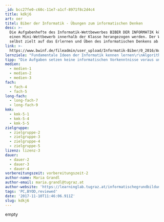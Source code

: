 ```yaml
---
_id: bcc27fe0-c60c-11e7-a1cf-8971f8c2d4c4
title: kdkj6
art: oer
titel: Biber der Informatik - Übungen zum informatischen Denken
desc: >-
  Die Aufgabenhefte des Informatik-Wettbewerbes BIBER DER INFORMATIK können für
  einen Mini-Wettbewerb innerhalb der Klasse herangezogen werden. Der Wettbewerb
  selbst zielt auf das Erlernen und Üben des informatischen Denkens ab.
link: >-
  https://www.bwinf.de/fileadmin/user_upload/Informatik-Biber/0_2016/Aufgabenheft_2016/Biberheft_2016_web.pdf
lernziele: "Fundamentale Ideen der Informatik kennen lernen\r\nAlgorithmisches/Logisches Problemlösen kennen lernen, üben und anwenden"
tipp: "Die Aufgaben setzen keine informatischen Vorkenntnisse voraus und präsentieren vielfältige Problemstellungen, die durch das Anwenden von informatischen Konzepten gelöst werden müssen. Diese Konzepte müssen jedoch nicht bekannt sein, sondern werden im Rahmen der Aufgaben spielerisch erworben. Im Vordergrund steht der Erwerb und weniger die Überprüfung von Fähigkeiten im Zusammenhang mit Computational Thinking.\r\n\r\nAuf der Website des BWINF (Bundesweite Informatikwettbewerbe) werden die Aufgaben für alle Altersgruppen gesammelt und durch wichtige Erklärungen ergänzt, sodass die informatischen Konzepte auch in das Bewusstsein der SchülerInnen geraten. Alle Aufgabenhefte vor dem Jahr 2015 sind unter der Lizenz CC BY-NC-SA veröffentlicht. Diese dürfen somit nicht für kommerziellen Zwecke genutzt werden. \r\n\r\nDarüber hinaus ist eine eigene BIBER APP für die Betriebssysteme ANDROID und iOS verfügbar, die zum Üben herangezogen werden kann.\r\n\r\nEmpfehlung für den Einsatz im Unterricht:\r\n\r\n* Wählen Sie, je nach Altersgruppe der SchülerInnen und vorhandener Unterrichtszeit, \r\neine geeignete Anzahl an Biber-Aufgaben (aus der Aufgabensammlung der Jahre 2015 und 2016) aus.\r\n\r\n* Drucken Sie ggf. die Aufgaben in Klassenstärke aus.\r\n\r\n* Teilen Sie die SchülerInnen in 2er- oder 3er-Gruppen ein und stellen Sie den Gruppen die Aufgaben zur Verfügung.\r\n\r\n* Die SchülerInnen müssen nun versuchen, so viele Aufgaben wie möglich, innerhalb einer \r\nvorgegebenen Zeit zu lösen. \r\n\r\n* Besprechen Sie im Anschluss die Lösungen und die informatischen Hintergründe der Aufgabenstellungen.\r\nAchten Sie darauf, dass auch die Lösungswege der SchülerInnen miteinbezogen werden."
medien:
  - medien-1
  - medien-2
  - medien-3
fach:
  - fach-4
  - fach-5
long-fach:
  - long-fach-7
  - long-fach-9
kmk:
  - kmk-5-1
  - kmk-5-4
  - kmk-5-5
zielgruppe:
  - zielgruppe-2
  - zielgruppe-3
  - zielgruppe-4
  - zielgruppe-5
lizenz: lizenz-3
dauer:
  - dauer-2
  - dauer-3
  - dauer-4
vorbereitungszeit: vorbereitungszeit-2
author-name: Maria Grandl
author-email: maria.grandl@tugraz.at
author-website: 'https://learninglab.tugraz.at/informatischegrundbildung/'
tags: 'PC,BYOD,reviewed'
date: '2017-11-10T11:46:06.911Z'
slug: kdkj6
---
```

empty
